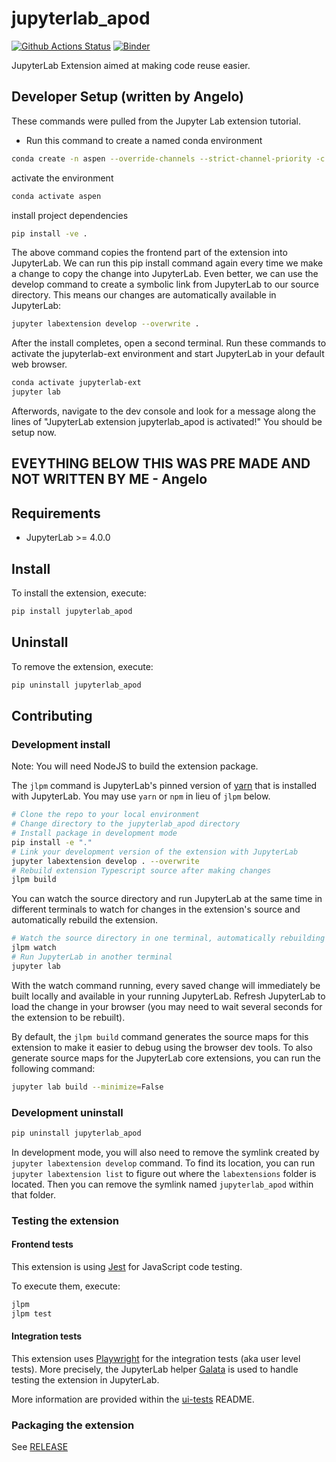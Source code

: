 # jupyterlab_apod

[![Github Actions Status](/workflows/Build/badge.svg)](/actions/workflows/build.yml)
[![Binder](https://mybinder.org/badge_logo.svg)](https://mybinder.org/v2/gh//main?urlpath=lab)


JupyterLab Extension aimed at making code reuse easier.

## Developer Setup (written by Angelo)
These commands were pulled from the Jupyter Lab extension tutorial.

- Run this command to create a named conda environment
```bash
conda create -n aspen --override-channels --strict-channel-priority -c conda-forge -c nodefaults jupyterlab=4 nodejs=20 git copier=9 jinja2-time
```

activate the environment
```bash
conda activate aspen
```

install project dependencies
```bash
pip install -ve .
```

The above command copies the frontend part of the extension into JupyterLab. We can run this pip install command again every time we make a change to copy the change into JupyterLab. Even better, we can use the develop command to create a symbolic link from JupyterLab to our source directory. This means our changes are automatically available in JupyterLab:

```bash
jupyter labextension develop --overwrite .
```

After the install completes, open a second terminal. Run these commands to activate the jupyterlab-ext environment and start JupyterLab in your default web browser.

```bash
conda activate jupyterlab-ext
jupyter lab
```

Afterwords, navigate to the dev console and look for a message along the lines of "JupyterLab extension jupyterlab_apod is activated!" You should be setup now.

## EVEYTHING BELOW THIS WAS PRE MADE AND NOT WRITTEN BY ME - Angelo

## Requirements

- JupyterLab >= 4.0.0

## Install

To install the extension, execute:

```bash
pip install jupyterlab_apod
```

## Uninstall

To remove the extension, execute:

```bash
pip uninstall jupyterlab_apod
```

## Contributing

### Development install

Note: You will need NodeJS to build the extension package.

The `jlpm` command is JupyterLab's pinned version of
[yarn](https://yarnpkg.com/) that is installed with JupyterLab. You may use
`yarn` or `npm` in lieu of `jlpm` below.

```bash
# Clone the repo to your local environment
# Change directory to the jupyterlab_apod directory
# Install package in development mode
pip install -e "."
# Link your development version of the extension with JupyterLab
jupyter labextension develop . --overwrite
# Rebuild extension Typescript source after making changes
jlpm build
```

You can watch the source directory and run JupyterLab at the same time in different terminals to watch for changes in the extension's source and automatically rebuild the extension.

```bash
# Watch the source directory in one terminal, automatically rebuilding when needed
jlpm watch
# Run JupyterLab in another terminal
jupyter lab
```

With the watch command running, every saved change will immediately be built locally and available in your running JupyterLab. Refresh JupyterLab to load the change in your browser (you may need to wait several seconds for the extension to be rebuilt).

By default, the `jlpm build` command generates the source maps for this extension to make it easier to debug using the browser dev tools. To also generate source maps for the JupyterLab core extensions, you can run the following command:

```bash
jupyter lab build --minimize=False
```

### Development uninstall

```bash
pip uninstall jupyterlab_apod
```

In development mode, you will also need to remove the symlink created by `jupyter labextension develop`
command. To find its location, you can run `jupyter labextension list` to figure out where the `labextensions`
folder is located. Then you can remove the symlink named `jupyterlab_apod` within that folder.

### Testing the extension

#### Frontend tests

This extension is using [Jest](https://jestjs.io/) for JavaScript code testing.

To execute them, execute:

```sh
jlpm
jlpm test
```

#### Integration tests

This extension uses [Playwright](https://playwright.dev/docs/intro) for the integration tests (aka user level tests).
More precisely, the JupyterLab helper [Galata](https://github.com/jupyterlab/jupyterlab/tree/master/galata) is used to handle testing the extension in JupyterLab.

More information are provided within the [ui-tests](./ui-tests/README.md) README.

### Packaging the extension

See [RELEASE](RELEASE.md)
